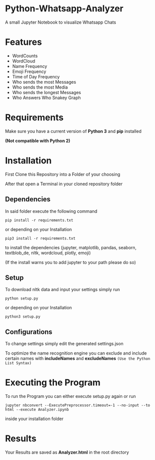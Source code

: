 # Python-Whatsapp-Analyzer
A small Jupyter Notebook to visualize Whatsapp Chats

# Features

- WordCounts
- WordCloud
- Name Frequency
- Emoji Frequency
- Time of Day Frequency
- Who sends the most Messages
- Who sends the most Media
- Who sends the longest Messages
- Who Answers Who Snakey Graph

# Requirements

Make sure you have a current version of **Python 3** and **pip** installed

**(Not compatible with Python 2)**


# Installation

First Clone this Repository into a Folder of your choosing

After that open a Terminal in your cloned repository folder

## Dependencies

In said folder execute the following command

```
pip install -r requirements.txt
```

or depending on your Installation

```
pip3 install -r requirements.txt
```

to install the dependencies (jupyter, matplotlib, pandas, seaborn, textblob_de, nltk, wordcloud, plotly, emoji)

(If the install warns you to add jupyter to your path please do so)

## Setup

To download nltk data and input your settings simply run

```
python setup.py
```

or depending on your Installation

```
python3 setup.py
```

## Configurations

To change settings simply edit the generated settings.json

To optimize the name recognition engine you can exclude and include certain names with **includeNames** and **excludeNames** ``(Use the Python List Syntax)``

# Executing the Program

To run the Program you can either execute setup.py again or run

```
jupyter nbconvert --ExecutePreprocessor.timeout=-1 --no-input --to html --execute Analyzer.ipynb
```

inside your installation folder

# Results

Your Results are saved as **Analyzer.html** in the root directory

